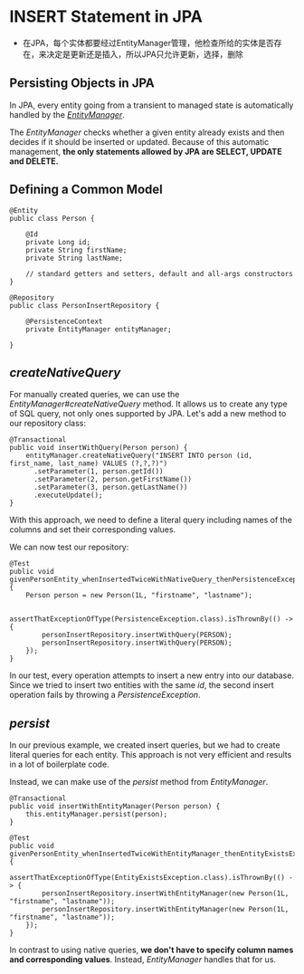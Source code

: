 # INSERT Statement in JPA

* 在JPA，每个实体都要经过EntityManager管理，他检查所给的实体是否存在，来决定是更新还是插入，所以JPA只允许更新，选择，删除

## Persisting Objects in JPA

In JPA, every entity going from a transient to managed state is automatically handled by the [*EntityManager*](https://www.baeldung.com/hibernate-entitymanager).

The *EntityManager* checks whether a given entity already exists and then decides if it should be inserted or updated. Because of this automatic management, **the only statements allowed by JPA are SELECT, UPDATE and DELETE.**

## Defining a Common Model

```
@Entity
public class Person {

    @Id
    private Long id;
    private String firstName;
    private String lastName;

    // standard getters and setters, default and all-args constructors
}
```

```
@Repository
public class PersonInsertRepository {

    @PersistenceContext
    private EntityManager entityManager;

}
```

## *createNativeQuery*

For manually created queries, we can use the *EntityManager#createNativeQuery* method. It allows us to create any type of SQL query, not only ones supported by JPA. Let's add a new method to our repository class:

```
@Transactional
public void insertWithQuery(Person person) {
    entityManager.createNativeQuery("INSERT INTO person (id, first_name, last_name) VALUES (?,?,?)")
      .setParameter(1, person.getId())
      .setParameter(2, person.getFirstName())
      .setParameter(3, person.getLastName())
      .executeUpdate();
}
```

With this approach, we need to define a literal query including names of the columns and set their corresponding values.

We can now test our repository:

```
@Test
public void givenPersonEntity_whenInsertedTwiceWithNativeQuery_thenPersistenceExceptionExceptionIsThrown() {
    Person person = new Person(1L, "firstname", "lastname");

    assertThatExceptionOfType(PersistenceException.class).isThrownBy(() -> {
        personInsertRepository.insertWithQuery(PERSON);
        personInsertRepository.insertWithQuery(PERSON);
    });
}
```

In our test, every operation attempts to insert a new entry into our database. Since we tried to insert two entities with the same *id*, the second insert operation fails by throwing a *PersistenceException*.

## *persist*

In our previous example, we created insert queries, but we had to create literal queries for each entity. This approach is not very efficient and results in a lot of boilerplate code.

Instead, we can make use of the *persist* method from *EntityManager*.

```
@Transactional
public void insertWithEntityManager(Person person) {
    this.entityManager.persist(person);
}
```

```
@Test
public void givenPersonEntity_whenInsertedTwiceWithEntityManager_thenEntityExistsExceptionIsThrown() {
    assertThatExceptionOfType(EntityExistsException.class).isThrownBy(() -> {
        personInsertRepository.insertWithEntityManager(new Person(1L, "firstname", "lastname"));
        personInsertRepository.insertWithEntityManager(new Person(1L, "firstname", "lastname"));
    });
}
```

In contrast to using native queries, **we don't have to specify column names and corresponding values**. Instead, *EntityManager* handles that for us.